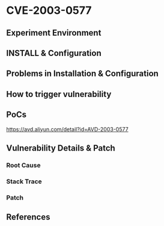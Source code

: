 # CVE-2003-0577

## Experiment Environment

## INSTALL & Configuration

## Problems in Installation & Configuration

## How to trigger vulnerability

## PoCs
https://avd.aliyun.com/detail?id=AVD-2003-0577
## Vulnerability Details & Patch

### Root Cause

### Stack Trace

### Patch

## References
